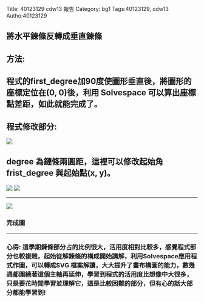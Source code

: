 Title: 40123129 cdw13 報告
Category: bg1
Tags:40123129, cdw13
Autho:40123129
<!-- PELICAN_END_SUMMARY -->

<h2>將水平鍊條反轉成垂直鍊條</h2>

<h2>方法:</h2>

<h2>  程式的first_degree加90度使圖形垂直後，將圖形的座標定位在(0, 0)後，利用 Solvespace 可以算出座標點差距，如此就能完成了。</h2>

<h2>程式修改部分:</h2>

<img src="http://i.imgur.com/j9iObQR.png">

<h2>degree 為鏈條兩圓距，這裡可以修改起始角frist_degree 與起始點(x, y)。</h2>

<img src="http://i.imgur.com/9g5qCuw.png">
<img src="http://i.imgur.com/6cVVcwj.png">

<hr size="2" align="center" noshade width="100%" color=black>

<img src="http://i.imgur.com/TvuHAZo.png">

<h3>完成圖</h3>

<hr size="2" align="center" noshade width="100%" color=black>
<h3>心得: 這學期鍊條部分占的比例很大，活用度相對比較多，感覺程式部分也較複雜，起始從解鍊條的構成開始講解，利用Solvespace應用程式作圖，可以轉成SVG 檔案解讀，大大提升了畫布構圖的能力，數幾週都圍繞著這個主軸再延伸，學習到程式的活用度比想像中大很多，只是要花時間學習並理解它，這是比較困難的部分，但有心的話大部分都能學習到! </h3>